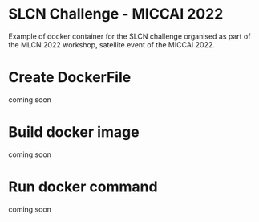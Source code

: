 # SLCN Challenge - MICCAI 2022

Example of docker container for the SLCN challenge organised as part of the MLCN 2022 workshop, satellite event of the MICCAI 2022. 

# Create DockerFile

coming soon

# Build docker image

coming soon

# Run docker command

coming soon

